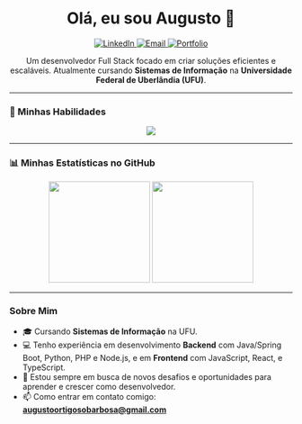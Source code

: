 <h1 align="center">Olá, eu sou Augusto 👋</h1>
<p align="center">
  <a href="https://www.linkedin.com/in/augusto-barbosa-769602194" target="_blank">
    <img alt="LinkedIn" src="https://img.shields.io/badge/LinkedIn-0A66C2?style=for-the-badge&logo=linkedin&logoColor=white">
  </a>
  <a href="mailto:augustoortigosobarbosa@gmail.com" target="_blank">
    <img alt="Email" src="https://img.shields.io/badge/Email-D14836?style=for-the-badge&logo=gmail&logoColor=white">
  </a>
  <a href="SEU-SITE" target="_blank">
    <img alt="Portfolio" src="https://img.shields.io/badge/Portfolio-4682B4?style=for-the-badge&logo=firefox&logoColor=white">
  </a>
</p>

<p align="center">
  Um desenvolvedor Full Stack focado em criar soluções eficientes e escaláveis. Atualmente cursando <strong>Sistemas de Informação</strong> na <strong>Universidade Federal de Uberlândia (UFU)</strong>.
</p>

---

### 🚀 Minhas Habilidades

<p align="center">
  <a href="https://skillicons.dev">
    <img src="https://skillicons.dev/icons?i=java,spring,python,nodejs,mysql,postgresql,js,react,ts,angular,css,nextjs&perline=6" />
  </a>
</p>

---

### 📊 Minhas Estatísticas no GitHub

<p align="center">
  <img height="180em" src="https://github-readme-stats.vercel.app/api?username=supp3rguto&show_icons=true&theme=dracula&include_all_commits=true&count_private=true"/>
  <img height="180em" src="https://github-readme-stats.vercel.app/api/top-langs/?username=supp3rguto&layout=compact&theme=dracula&langs_count=8"/>
</p>

---

### Sobre Mim

- 🎓 Cursando **Sistemas de Informação** na UFU.
- 💻 Tenho experiência em desenvolvimento **Backend** com Java/Spring Boot, Python, PHP e Node.js, e em **Frontend** com JavaScript, React, e TypeScript.
- 🌱 Estou sempre em busca de novos desafios e oportunidades para aprender e crescer como desenvolvedor.
- 📫 Como entrar em contato comigo: **augustoortigosobarbosa@gmail.com**
